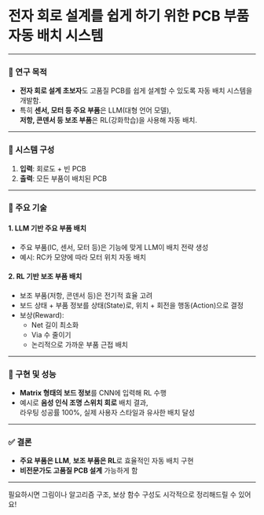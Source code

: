 # 전자 회로 설계를 쉽게 하기 위한 PCB 부품 자동 배치 시스템

---

### 📌 연구 목적  
- **전자 회로 설계 초보자**도 고품질 PCB를 쉽게 설계할 수 있도록 자동 배치 시스템을 개발함.
- 특히 **센서, 모터 등 주요 부품**은 LLM(대형 언어 모델),  
  **저항, 콘덴서 등 보조 부품**은 RL(강화학습)을 사용해 자동 배치.

---

### 🔧 시스템 구성

1. **입력**: 회로도 + 빈 PCB
2. **출력**: 모든 부품이 배치된 PCB

---

### 🧠 주요 기술

#### 1. LLM 기반 주요 부품 배치  
- 주요 부품(IC, 센서, 모터 등)은 기능에 맞게 LLM이 배치 전략 생성  
- 예시: RC카 모양에 따라 모터 위치 자동 배치

#### 2. RL 기반 보조 부품 배치  
- 보조 부품(저항, 콘덴서 등)은 전기적 효율 고려  
- 보드 상태 + 부품 정보를 상태(State)로, 위치 + 회전을 행동(Action)으로 결정  
- 보상(Reward):  
  - Net 길이 최소화  
  - Via 수 줄이기  
  - 논리적으로 가까운 부품 근접 배치  

---

### 🧪 구현 및 성능

- **Matrix 형태의 보드 정보**를 CNN에 입력해 RL 수행  
- 예시로 **음성 인식 조명 스위치 회로** 배치 결과,  
  라우팅 성공률 100%, 실제 사용자 스타일과 유사한 배치 달성

---

### ✅ 결론

- **주요 부품은 LLM**, **보조 부품은 RL**로 효율적인 자동 배치 구현
- **비전문가도 고품질 PCB 설계** 가능하게 함

---

필요하시면 그림이나 알고리즘 구조, 보상 함수 구성도 시각적으로 정리해드릴 수 있어요!
